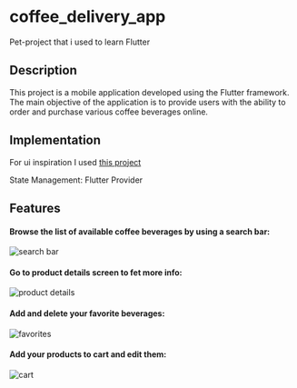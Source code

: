 # coffee_delivery_app

Pet-project that i used to learn Flutter

## Description

This project is a mobile application developed using the Flutter framework. The main objective of the application is to provide users with the ability to order and purchase various coffee beverages online.

## Implementation

For ui inspiration I used  [this project](https://www.figma.com/file/qMnX1YMS15Hu3vXTSvlPVH/Coffee-Delivery-App-Exploration-(Community))

State Management: Flutter Provider

## Features

#### Browse the list of available coffee beverages by using a search bar:

![search bar](https://github.com/YehorAltShuler/coffee_delivery_app/assets/107608882/cc21016f-f881-42f9-b4ed-4726b85a9a8b)

#### Go to product details screen to fet more info:

![product details](https://github.com/YehorAltShuler/coffee_delivery_app/assets/107608882/85016a1e-f0c7-4710-965c-88d4ca3c5ba8)

#### Add and delete your favorite beverages:

![favorites](https://github.com/YehorAltShuler/coffee_delivery_app/assets/107608882/da546520-f4d9-4d77-bdb3-7014cabe7faa)

#### Add your products to cart and edit them:

![cart](https://github.com/YehorAltShuler/coffee_delivery_app/assets/107608882/652078ed-4d02-488f-b105-a9e78999ced1)
